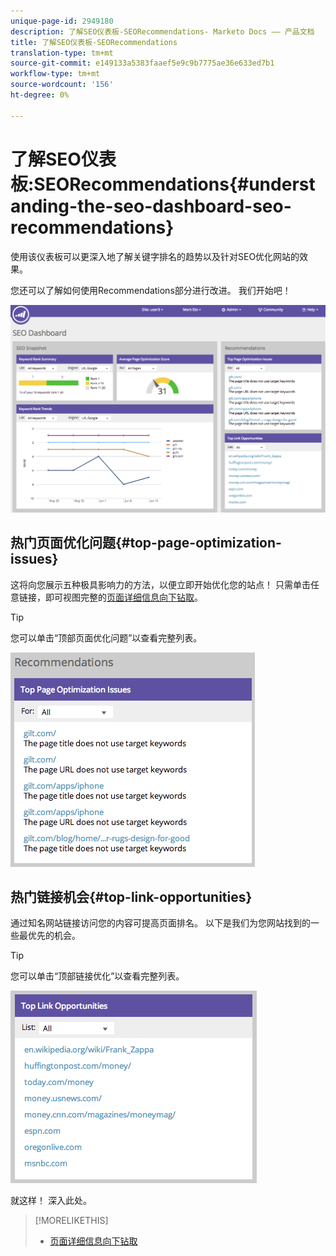 ```yaml
---
unique-page-id: 2949180
description: 了解SEO仪表板-SEORecommendations- Marketo Docs —— 产品文档
title: 了解SEO仪表板-SEORecommendations
translation-type: tm+mt
source-git-commit: e149133a5383faaef5e9c9b7775ae36e633ed7b1
workflow-type: tm+mt
source-wordcount: '156'
ht-degree: 0%

---
```



# 了解SEO仪表板:SEORecommendations{#understanding-the-seo-dashboard-seo-recommendations}

使用该仪表板可以更深入地了解关键字排名的趋势以及针对SEO优化网站的效果。

您还可以了解如何使用Recommendations部分进行改进。 我们开始吧！

![](assets/image2014-9-17-21-3a39-3a57.png)

## 热门页面优化问题{#top-page-optimization-issues}

这将向您展示五种极具影响力的方法，以便立即开始优化您的站点！ 只需单击任意链接，即可视图完整的[页面详细信息向下钻取](../../../../product-docs/additional-apps/seo/pages/seo-using-the-page-detail-drill-down.md)。

>[!TIP]
>
>您可以单击“顶部页面优化问题”以查看完整列表。

![](assets/image2014-9-17-21-3a40-3a52.png)

## 热门链接机会{#top-link-opportunities}

通过知名网站链接访问您的内容可提高页面排名。 以下是我们为您网站找到的一些最优先的机会。

>[!TIP]
>
>您可以单击“顶部链接优化”以查看完整列表。

![](assets/image2014-9-17-21-3a41-3a17.png)

就这样！ 深入此处。

>[!MORELIKETHIS]
>
>* [页面详细信息向下钻取](../../../../product-docs/additional-apps/seo/pages/seo-using-the-page-detail-drill-down.md)

